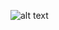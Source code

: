 ![alt text](https://github.com/stanleylalanne/usdToAustralianDollarConverter/blob/master/img/CurrencyCoverter2.png)
